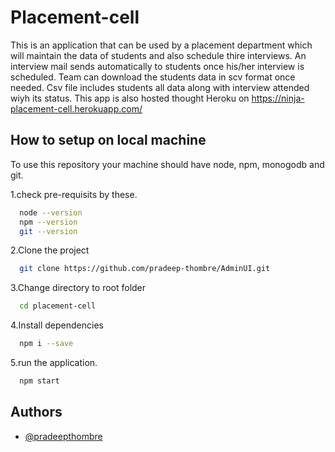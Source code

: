 # Placement-cell
 
This is an application that can be used by a placement department 
which will maintain the data of students and also schedule thire 
interviews. An interview mail sends automatically to students once
his/her interview is scheduled. Team can download the students data 
in scv format once needed. Csv file includes students all data 
along with interview attended wiyh its status.
This app is also hosted thought Heroku on 
https://ninja-placement-cell.herokuapp.com/


## How to setup on local machine

To use this repository your machine should have node, npm, monogodb and git.

1.check pre-requisits by these.

```bash
  node --version
  npm --version
  git --version
```
2.Clone the project
```bash
  git clone https://github.com/pradeep-thombre/AdminUI.git
```

3.Change directory to root folder
```bash
  cd placement-cell
```

4.Install dependencies
```bash
  npm i --save
```

5.run the application.
```bash
  npm start
```




## Authors

- [@pradeepthombre](https://github.com/pradeep-thombre)

